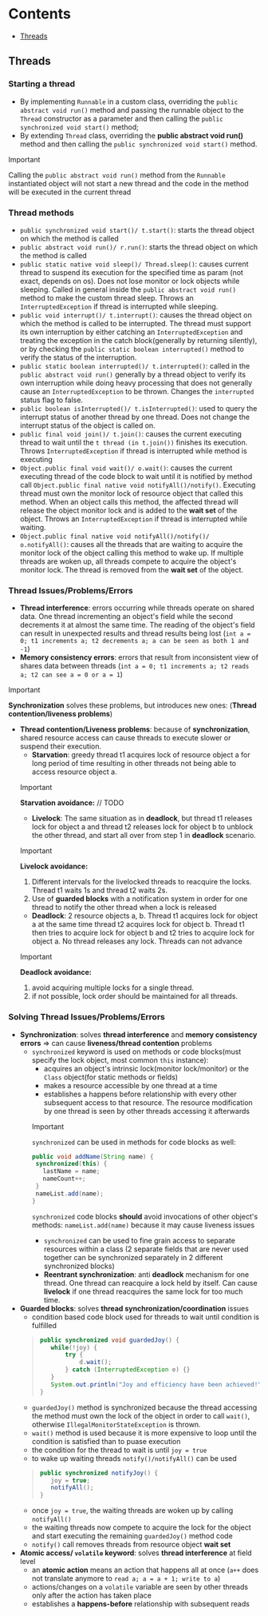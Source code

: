 # **Contents**

- [Threads](#threads)


<a id="threads"></a>
## **Threads**
### **Starting a thread**
- By implementing `Runnable` in a custom class, overriding the `public abstract void run()` method and passing the runnable object to the `Thread` constructor as a parameter and then calling the `public synchronized void start()` method;
- By extending `Thread` class, overriding the **public abstract void run()** method and then calling the `public synchronized void start()` method.
> [!IMPORTANT]
> Calling the `public abstract void run()` method from the `Runnable` instantiated object will not start a new thread and the code in the method will be executed in the current thread

### **Thread methods**
- `public synchronized void start()/ t.start()`: starts the thread object on which the method is called
- `public abstract void run()/ r.run()`: starts the thread object on which the method is called
- `public static native void sleep()/ Thread.sleep()`: causes current thread to suspend its execution for the specified time as param (not exact, depends on os). Does not lose monitor or lock objects while sleeping. Called in general inside the `public abstract void run()` method to make the custom thread sleep. Throws an `InterruptedException` if thread is interrupted while sleeping.
- `public void interrupt()/ t.interrupt()`: causes the thread object on which the method is called to be interrupted. The thread must support its own interruption by either catching an `InterruptedException` and treating the exception in the catch block(generally by returning silently), or by checking the `public static boolean interrupted()` method to verify the status of the interruption.
- `public static boolean interrupted()/ t.interrupted()`: called in the `public abstract void run()` generally by a thread object to verify its own interruption while doing heavy processing that does not generally cause an `InterruptedException` to be thrown. Changes the `interrupted` status flag to false.
- `public boolean isInterrupted()/ t.isInterrupted()`: used to query the interrupt status of another thread by one thread. Does not change the interrupt status of the object is called on.
- `public final void join()/ t.join()`: causes the current executing thread to wait until the `t thread (in t.join())` finishes its execution. Throws `InterruptedException` if thread is interrupted while method is executing
- `Object.public final void wait()/ o.wait()`: causes the current executing thread of the code block to wait until it is notified by method call `Object.public final native void notifyAll()/notify()`. Executing thread must own the monitor lock of resource object that called this method. When an object calls this method, the affected thread will release the object monitor lock and is added to the **wait set** of the object. Throws an `InterruptedException` if thread is interrupted while waiting. 
- `Object.public final native void notifyAll()/notify()/ o.notifyAll()`: causes all the threads that are waiting to acquire the monitor lock of the object calling this method to wake up. If multiple threads are woken up, all threads compete to acquire the object's monitor lock. The thread is removed from the **wait set** of the object. 

### **Thread Issues/Problems/Errors**
- **Thread interference**: errors occurring while threads operate on shared data. One thread incrementing an object's field while the second decrements it at almost the same time. The reading of the object's field can result in unexpected results and thread results being lost (`int a = 0; t1 increments a; t2 decrements a; a can be seen as both 1 and -1`)
- **Memory consistency errors**: errors that result from inconsistent view of shares data between threads (`int a = 0; t1 increments a; t2 reads a; t2 can see a = 0 or a = 1`)
> [!IMPORTANT]
> **Synchronization** solves these problems, but introduces new ones: (**Thread contention/liveness problems**)
- **Thread contention/Liveness problems**: because of **synchronization**, shared resource access can cause threads to execute slower or suspend their execution. 
  - **Starvation**: greedy thread t1 acquires lock of resource object a for long period of time resulting in other threads not being able to access resource object a.
  > [!IMPORTANT]
  > **Starvation avoidance:**
  > // TODO
  - **Livelock**: The same situation as in **deadlock**, but thread t1 releases lock for object a and thread t2 releases lock for object b to unblock the other thread, and start all over from step 1 in **deadlock** scenario.
  > [!IMPORTANT]
  > **Livelock avoidance:**
  > 1) Different intervals for the livelocked threads to reacquire the locks. Thread t1 waits 1s and thread t2 waits 2s.
  > 2) Use of **guarded blocks** with a notification system in order for one thread to notify the other thread when a lock is released
  - **Deadlock**: 2 resource objects a, b. Thread t1 acquires lock for object a at the same time thread t2 acquires lock for object b. Thread t1 then tries to acquire lock for object b and t2 tries to acquire lock for object a. No thread releases any lock. Threads can not advance
  > [!IMPORTANT]
  > **Deadlock avoidance:** 
  > 1) avoid acquiring multiple locks for a single thread.
  > 2) if not possible, lock order should be maintained for all threads. 

### **Solving Thread Issues/Problems/Errors**
- **Synchronization**: solves **thread interference** and **memory consistency errors** => can cause **liveness/thread contention** problems
  - `synchronized` keyword is used on methods or code blocks(must specify the lock object, most common `this` instance): 
    - acquires an object's intrinsic lock(monitor lock/monitor) or the `Class` object(for static methods or fields)
    - makes a resource accessible by one thread at a time
    - establishes a happens before relationship with every other subsequent access to that resource. The resource modification by one thread is seen by other threads accessing it afterwards
    > [!IMPORTANT]
    > `synchronized` can be used in methods for code blocks as well: 
    >```java
    >public void addName(String name) {
    >  synchronized(this) {
    >    lastName = name;
    >    nameCount++;
    >  }
    >  nameList.add(name);
    >}
    >```
    > `synchronized` code blocks **should** avoid invocations of other object's methods: `nameList.add(name)` because it may cause liveness issues
    - `synchronized` can be used to fine grain access to separate resources within a class (2 separate fields that are never used together can be synchronized separately in 2 different synchronized blocks)
    - **Reentrant synchronization**: anti **deadlock** mechanism for one thread. One thread can reacquire a lock held by itself. Can cause **livelock** if one thread reacquires the same lock for too much time.
- **Guarded blocks**: solves **thread synchronization/coordination** issues
  - condition based code block used for threads to wait until condition is fulfilled
  >```java
  >public synchronized void guardedJoy() {
  >    while(!joy) {
  >        try {
  >            d.wait();
  >        } catch (InterruptedException e) {}
  >    }
  >    System.out.println("Joy and efficiency have been achieved!");
  >}
  >```
  - `guardedJoy()` method is synchronized because the thread accessing the method must own the lock of the object in order to call `wait()`, otherwise `IllegalMonitorStateException` is thrown.
  - `wait()` method is used because it is more expensive to loop until the condition is satisfied than to puase execution
  - the condition for the thread to wait is until `joy = true`
  - to wake up waiting threads `notify()/notifyAll()` can be used
  >```java
  >public synchronized notifyJoy() {
  >    joy = true;
  >    notifyAll();
  >}
  >```
  - once `joy = true`, the waiting threads are woken up by calling `notifyAll()`
  - the waiting threads now compete to acquire the lock for the object and start executing the remaining `guardedJoy()` method code
  - `notify()` call removes threads from resource object **wait set**
- **Atomic access/ `volatile` keyword**: solves **thread interference** at field level
  - an **atomic action** means an action that happens all at once (`a++` does not translate anymore to `read a; a = a + 1; write to a`)
  - actions/changes on a `volatile` variable are seen by other threads only after the action has taken place
  - establishes a **happens-before** relationship with subsequent reads